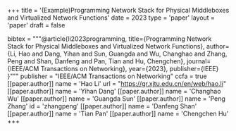 +++
title = '(Example)Programming Network Stack for Physical Middleboxes and Virtualized Network Functions'
date = 2023
type = 'paper'
layout = 'paper'
draft = false

bibtex = """@article{li2023programming,
  title={Programming Network Stack for Physical Middleboxes and Virtualized Network Functions},
  author={Li, Hao and Dang, Yihan and Sun, Guangda and Wu, Changhao and Zhang, Peng and Shan, Danfeng and Pan, Tian and Hu, Chengchen},
  journal={IEEE/ACM Transactions on Networking},
  year={2023},
  publisher={IEEE}
}"""
publisher = "IEEE/ACM Transactions on Networking"
ccfa = true
[[paper.author]]
    name = 'Hao Li'
    url = "https://gr.xjtu.edu.cn/en/web/hao.li"
[[paper.author]]
    name = 'Yihan Dang'
[[paper.author]]
    name = 'Changhao Wu'
[[paper.author]]
    name = 'Guangda Sun'
[[paper.author]]
    name = 'Peng Zhang'
    id = 'zhangpeng'
[[paper.author]]
    name = 'Danfeng Shan'
[[paper.author]]
    name = 'Tian Pan'
[[paper.author]]
    name = 'Chengchen Hu'
+++

